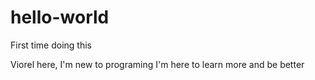 # hello-world
First time doing this

Viorel here, I'm new to programing
I'm here to learn more and be better
